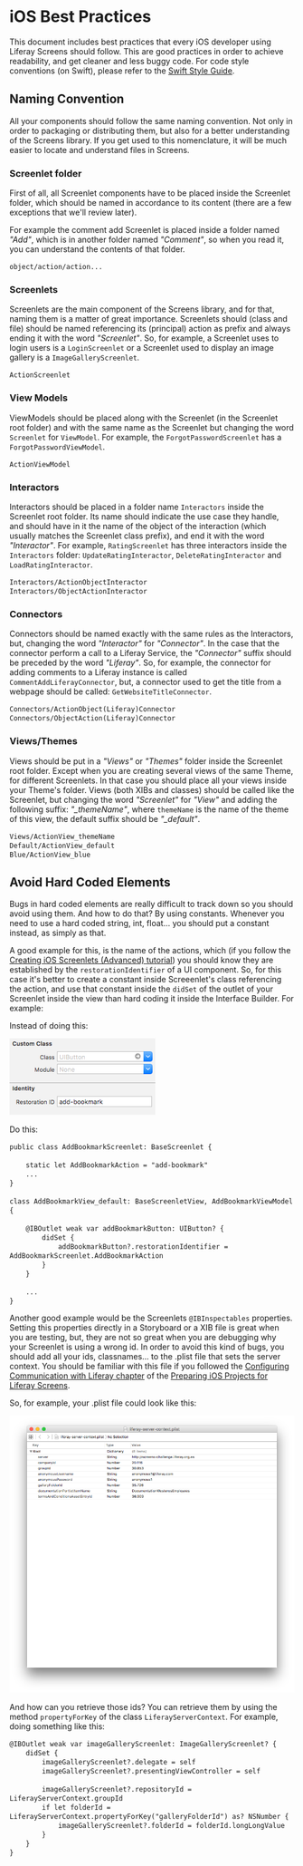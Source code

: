 # iOS Best Practices [](id=ios-best-practices)

This document includes best practices that every iOS developer using Liferay
Screens should follow. This are good practices in order to achieve readability,
and get cleaner and less buggy code. For code style conventions (on Swift),
please refer to the [Swift Style Guide](https://github.com/liferay/liferay-screens/blob/master/ios/swift-style-guide.md).

## Naming Convention [](id=ios-naming-convention)

All your components should follow the same naming convention. Not only in order
to packaging or distributing them, but also for a better understanding of the
Screens library. If you get used to this nomenclature, it will be much easier
to locate and understand files in Screens.

### Screenlet folder

First of all, all Screenlet components
have to be placed inside the Screenlet folder, which should be named in
accordance to its content (there are a few exceptions that we'll review later).

For example the comment add Screenlet is placed inside a folder named *"Add"*,
which is in another folder named *"Comment"*, so when you read it, you can
understand the contents of that folder.

    object/action/action...

### Screenlets

Screenlets are the main component of the Screens library, and for that, naming
them is a matter of great importance. Screenlets should (class and file) should
be named referencing its (principal) action as prefix and always ending it with
the word *"Screenlet"*. So, for example, a Screenlet uses to login users is a
`LoginScreenlet` or a Screenlet used to display an image gallery is a
`ImageGalleryScreenlet`.

    ActionScreenlet

### View Models

ViewModels should be placed along with the Screenlet (in the Screenlet root
folder) and with the same name as the Screenlet but changing the word
`Screenlet` for `ViewModel`. For example, the `ForgotPasswordScreenlet` has a
`ForgotPasswordViewModel`.

    ActionViewModel

### Interactors

Interactors should be placed in a folder name `Interactors` inside the Screenlet
root folder. Its name should indicate the use case they handle, and should have
in it the name of the object of the interaction (which usually matches the
Screenlet class prefix), and end it with the word *"Interactor"*. For example,
`RatingScreenlet` has three interactors inside the `Interactors` folder:
`UpdateRatingInteractor`, `DeleteRatingInteractor` and `LoadRatingInteractor`.

    Interactors/ActionObjectInteractor
    Interactors/ObjectActionInteractor

### Connectors

Connectors should be named exactly with the same rules as the Interactors, but,
changing the word *"Interactor"* for *"Connector"*. In the case that the
connector perform a call to a Liferay Service, the *"Connector"* suffix should
be preceded by the word *"Liferay"*. So, for example, the connector for adding
comments to a Liferay instance is called `CommentAddLiferayConnector`, but, a
connector used to get the title from a webpage should be called:
`GetWebsiteTitleConnector`.

    Connectors/ActionObject(Liferay)Connector
    Connectors/ObjectAction(Liferay)Connector

### Views/Themes

Views should be put in a *"Views"* or *"Themes"* folder inside the Screenlet
root folder. Except when you are creating several views of the same Theme, for
different Screenlets. In that case you should place all your views inside your
Theme's folder. Views (both XIBs and classes) should be called like the
Screenlet, but changing the word *"Screenlet"* for *"View"* and adding the
following suffix: *"_themeName"*, where `themeName` is the name of the theme of
this view, the default suffix should be *"_default"*.

    Views/ActionView_themeName
    Default/ActionView_default
    Blue/ActionView_blue

## Avoid Hard Coded Elements [](id=avoid-hard-coded-elements)

Bugs in hard coded elements are really difficult to track down so you should avoid
using them. And how to do that? By using constants. Whenever you need to use
a hard coded string, int, float... you should put a constant instead,
as simply as that.

A good example for this, is the name of the actions, which (if you follow the
[Creating iOS Screenlets (Advanced) tutorial](/develop/tutorials/-/knowledge_base/7-0/creating-ios-screenlets-advanced#ios-adding-another-use-case))
you should know they are established by the `restorationIdentifier` of a UI
component. So, for this case it's better to create a constant inside
Screeenlet's class referencing the action, and use that constant inside the
`didSet` of the outlet of your Screenlet inside the view than hard coding it
inside the Interface Builder. For example:

Instead of doing this:

![Figure 1: Don't hard code restoration identifiers.](../../../images/screens-ios-harcoded-strings.png)

Do this:

    public class AddBookmarkScreenlet: BaseScreenlet {
        
        static let AddBookmarkAction = "add-bookmark"
        ...
    }

    class AddBookmarkView_default: BaseScreenletView, AddBookmarkViewModel {

        @IBOutlet weak var addBookmarkButton: UIButton? {
            didSet {
                addBookmarkButton?.restorationIdentifier = AddBookmarkScreenlet.AddBookmarkAction
            }
        }

        ...
    }

Another good example would be the Screenlets `@IBInspectables` properties.
Setting this properties directly in a Storyboard or a XIB file is great when you
are testing, but, they are not so great when you are debugging why your
Screenlet is using a wrong id. In order to avoid this kind of bugs, you should
add all your ids, classnames... to the .plist file that sets the server context.
You should be familiar with this file if you followed the
[Configuring Communication with Liferay chapter](/develop/tutorials/-/knowledge_base/7-0/preparing-ios-projects-for-liferay-screens#configuring-communication-with-liferay)
of the [Preparing iOS Projects for Liferay Screens](/develop/tutorials/-/knowledge_base/7-0/preparing-ios-projects-for-liferay-screens).

So, for example, your .plist file could look like this:

![Figure 2: Don't hard code ids inside IB.](../../../images/screens-ios-harcoded-ids.png)

And how can you retrieve those ids? You can retrieve them by using the method
`propertyForKey` of the class `LiferayServerContext`. For example, doing
something like this:

    @IBOutlet weak var imageGalleryScreenlet: ImageGalleryScreenlet? {
        didSet {
            imageGalleryScreenlet?.delegate = self
            imageGalleryScreenlet?.presentingViewController = self

            imageGalleryScreenlet?.repositoryId = LiferayServerContext.groupId
            if let folderId = LiferayServerContext.propertyForKey("galleryFolderId") as? NSNumber {
                imageGalleryScreenlet?.folderId = folderId.longLongValue
            }
        }
    } 
